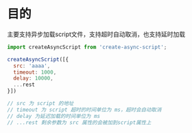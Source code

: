 # 目的
主要支持异步加载script文件，支持超时自动取消，也支持延时加载

```js
import createAsyncScript from 'create-async-script';

createAsyncScript([{
  src: 'aaaa',
  timeout: 1000,
  delay: 10000,
  ...rest
}])

// src 为 script 的地址
// timeout 为 script 超时的时间单位为 ms，超时会自动取消
// delay 为延迟加载的时间单位为 ms
// ...rest 剩余参数为 src 属性的会被加到script属性上
```